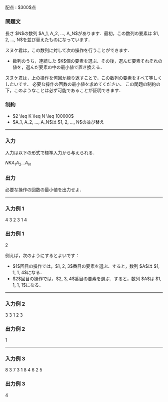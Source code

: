 
<div>

<span>

<span>

<p>
配点 : $300$点
</p>

<div>

<section>

### **問題文**

<p>
長さ $N$の数列 $A_1, A_2, ..., A_N$があります．最初，この数列の要素は $1, 2, ..., N$を並び替えたものになっています．
</p>

<p>
スヌケ君は，この数列に対して次の操作を行うことができます．
</p>

<ul>

<li>
数列のうち，連続した $K$個の要素を選ぶ．その後，選んだ要素それぞれの値を，選んだ要素の中の最小値で置き換える．
</li>

</ul>

<p>
スヌケ君は，上の操作を何回か繰り返すことで，この数列の要素をすべて等しくしたいです．
必要な操作の回数の最小値を求めてください．
この問題の制約の下，このようなことは必ず可能であることが証明できます．
</p>

</section>

</div>

<div>

<section>

### **制約**

<ul>

<li>
$2 \leq K \leq N \leq 100000$
</li>

<li>
$A_1, A_2, ..., A_N$は $1, 2, ..., N$の並び替え
</li>

</ul>

</section>

</div>

---

<div>

<div>

<section>

### **入力**

<p>
入力は以下の形式で標準入力から与えられる．
</p>

<div>

$N$$K$$A_1$$A_2$$...$$A_N$
</div>

</section>

</div>

<div>

<section>

### **出力**

<p>
必要な操作の回数の最小値を出力せよ．
</p>

</section>

</div>

</div>

---

<div>

<section>

### **入力例 1**

<div>

4 3
2 3 1 4

</div>

</section>

</div>

<div>

<section>

### **出力例 1**

<div>

2

</div>

<p>
例えば，次のようにするとよいです：
</p>

<ul>

<li>
$1$回目の操作では，$1, 2, 3$番目の要素を選ぶ．すると，数列 $A$は $1, 1, 1, 4$になる．
</li>

<li>
$2$回目の操作では，$2, 3, 4$番目の要素を選ぶ．すると，数列 $A$は $1, 1, 1, 1$になる．
</li>

</ul>

</section>

</div>

---

<div>

<section>

### **入力例 2**

<div>

3 3
1 2 3

</div>

</section>

</div>

<div>

<section>

### **出力例 2**

<div>

1

</div>

</section>

</div>

---

<div>

<section>

### **入力例 3**

<div>

8 3
7 3 1 8 4 6 2 5

</div>

</section>

</div>

<div>

<section>

### **出力例 3**

<div>

4

</div>

</section>

</div>

</span>

</span>

</div>
